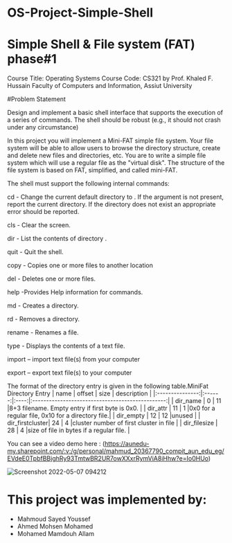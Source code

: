 # OS-Project-Simple-Shell
# Simple Shell & File system (FAT) phase#1
Course Title: Operating Systems Course Code: CS321 
by Prof. Khaled F. Hussain
Faculty of Computers and Information, Assiut University

#Problem Statement​

Design and implement a basic shell interface that supports the execution of a series of commands. The shell should be robust (e.g., it should not crash under any circumstance)

In this project you will implement a Mini-FAT simple file system. Your file system will be able to allow users to browse the directory structure, create and delete new files and directories, etc. You are to write a simple file system which will use a regular file as the "virtual disk". The structure of the file system is based on FAT, simplified, and called mini-FAT. 

The shell must support the following internal commands:

cd - Change the current default directory to . If the argument is not present, report the current directory. If the directory does not exist an appropriate error should be reported.​

cls - Clear the screen.​

dir - List the contents of directory .​

quit - Quit the shell.

copy - Copies one or more files to another location​

del - Deletes one or more files.​

help -Provides Help information for commands.​

md - Creates a directory.​

rd - Removes a directory.​

rename -  Renames a file.​

type - Displays the contents of a text file.​

import – import text file(s) from your computer​

export – export text file(s) to your computer​

The format of the directory entry is given in the following table.​
MiniFat Directory Entry 
|       name      | offset | size |                    description                   |
|:---------------:|:------:|:----:|:------------------------------------------------:| 
| dir_name        | 0      | 11   |8+3 filename. Empty entry if first byte is 0x0.   |
| dir_attr        | 11     | 1    |0x0 for a regular file, 0x10 for a directory file.|
| dir_empty       | 12     | 12   |unused                                            |
| dir_firstcluster| 24     | 4    |cluster number of first cluster in file           |
| dir_filesize    | 28     | 4    |size of file in bytes if a regular file.          |

You can see a video demo here : (https://aunedu-my.sharepoint.com/:v:/g/personal/mahmud_20367790_compit_aun_edu_eg/EVdeE0TpbfBBjghRy93TmtwBR2UR7owXXxrRymViA8iHhw?e=Io0HUo)

![Screenshot 2022-05-07 094212](https://user-images.githubusercontent.com/59246305/167244349-4b9a671a-7f12-4c28-8a69-551c01877e31.png)

# This project was implemented by:
- Mahmoud Sayed Youssef
- Ahmed Mohsen Mohamed
- Mohamed Mamdouh Allam

